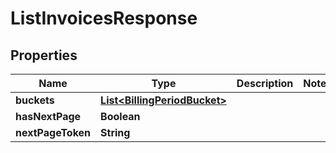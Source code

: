 

# ListInvoicesResponse


## Properties

| Name | Type | Description | Notes |
|------------ | ------------- | ------------- | -------------|
|**buckets** | [**List&lt;BillingPeriodBucket&gt;**](BillingPeriodBucket.md) |  |  |
|**hasNextPage** | **Boolean** |  |  |
|**nextPageToken** | **String** |  |  |



